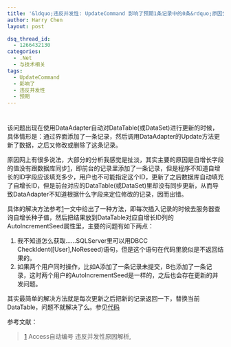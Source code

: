 ```yaml
---
title: '&ldquo;违反并发性: UpdateCommand 影响了预期1条记录中的0条&rdquo;原因分析'
author: Harry Chen
layout: post

dsq_thread_id:
  - 1266432130
categories:
  - .Net
  - 与技术相关
tags:
  - UpdateCommand
  - 影响了
  - 违反并发性
  - 预期
---
```

# 

该问题出现在使用DataAdapter自动对DataTable(或DataSet)进行更新的时候，具体情形是：通过界面添加了一条记录，然后调用DataAdapter的Update方法更新了数据，之后又修改或删除了这条记录。

原因网上有很多说法，大部分的分析我感觉是扯淡，其实主要的原因是自增长字段的值没有跟数据库同步[1]，即前台的记录里添加了一条记录，但是程序不知道自增长的ID字段应该填充多少，用户也不可能指定这个ID，更新了之后数据库自动填充了自增长ID，但是前台对应的DataTable(或DataSet)里却没有同步更新，从而导致DataAdapter不知道根据什么字段来定位修改的记录，因而出错。

具体的解决方法参考[1]一文中给出了一种方法，即每次插入记录的时候去服务器查询自增长种子值，然后把结果放到DataTable对应自增长ID列的AutoIncrementSeed属性里，主要的问题有如下两点：

  1. 我不知道怎么获取……SQLServer里可以用DBCC CheckIdent([User],NoReseed)语句，但是这个语句在代码里貌似是不返回结果的。
  2. 如果两个用户同时操作，比如A添加了一条记录未提交，B也添加了一条记录，这时两个用户的AutoIncrementSeed是一样的，之后也会存在更新的并发问题。

其实最简单的解决方法就是每次更新之后把新的记录返回一下，替换当前DataTable，问题不就解决了么。参见[代码][1]

参考文献：

> [1] Access自动编号 违反并发性原因解析,
>
> 

   [1]: http://www.roybit.com/wp-content/uploads/2011/02/UpdateID.rar
